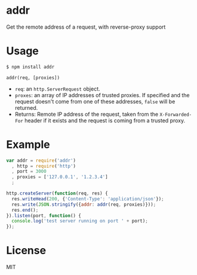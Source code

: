 addr
====

Get the remote address of a request, with reverse-proxy support

Usage
=====

```bash
$ npm install addr
```

`addr(req, [proxies])`

- `req`: an `http.ServerRequest` object.
- `proxes`: an array of IP addresses of trusted proxies. If specified and
  the request doesn't come from one of these addresses, `false` will be returned.
- Returns: Remote IP address of the request, taken from the `X-Forwarded-For`
  header if it exists and the request is coming from a trusted proxy.

Example
=======

```javascript
var addr = require('addr')
  , http = require('http')
  , port = 3000
  , proxies = ['127.0.0.1', '1.2.3.4']
  ;

http.createServer(function(req, res) {
  res.writeHead(200, {'Content-Type': 'application/json'});
  res.write(JSON.stringify({addr: addr(req, proxies)}));
  res.end();
}).listen(port, function() {
  console.log('test server running on port ' + port);
});
```

License
=======

MIT